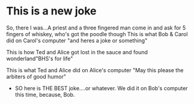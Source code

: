 # This is a new joke 
So, there I was...A priest and a three fingered man come in and ask for 5 fingers of whiskey, who's got the poodle though
This is what Bob & Carol did on Carol's computer "and heres a joke or something"


This is how Ted and Alice got lost in the sauce and found wonderland"BHS's for life"

This is what Ted and Alice did on Alice's computer 
"May this please the arbiters of good humor"


* SO here is THE BEST joke....or whatever. We did it on Bob's computer this time, because, Bob.

